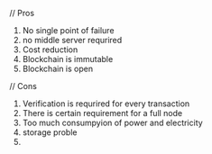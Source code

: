 // Pros
1. No single point of failure
2. no middle server requrired
3. Cost reduction
4. Blockchain is immutable
5. Blockchain is open

// Cons
1. Verification is requrired for every transaction
2. There is certain requirement for a full node
3. Too much consumpyion of power and electricity
4. storage proble
5.
